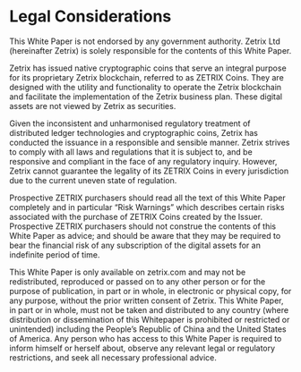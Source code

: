 # Legal Considerations

This White Paper is not endorsed by any government authority. Zetrix Ltd (hereinafter Zetrix) is solely responsible for the contents of this White Paper.

Zetrix has issued native cryptographic coins that serve an integral purpose for its proprietary Zetrix blockchain, referred to as ZETRIX Coins. They are designed with the utility and functionality to operate the Zetrix blockchain and facilitate the implementation of the Zetrix business plan. These digital assets are not viewed by Zetrix as securities.

Given the inconsistent and unharmonised regulatory treatment of distributed ledger technologies and cryptographic coins, Zetrix has conducted the issuance in a responsible and sensible manner. Zetrix strives to comply with all laws and regulations that it is subject to, and be responsive and compliant in the face of any regulatory inquiry. However, Zetrix cannot guarantee the legality of its ZETRIX Coins in every jurisdiction due to the current uneven state of regulation.

Prospective ZETRIX purchasers should read all the text of this White Paper completely and in particular “Risk Warnings” which describes certain risks associated with the purchase of ZETRIX Coins created by the Issuer. Prospective ZETRIX purchasers should not construe the contents of this White Paper as advice; and should be aware that they may be required to bear the financial risk of any subscription of the digital assets for an indefinite period of time.

This White Paper is only available on zetrix.com and may not be redistributed, reproduced or passed on to any other person or for the purpose of publication, in part or in whole, in electronic or physical copy, for any purpose, without the prior written consent of Zetrix. This White Paper, in part or in whole, must not be taken and distributed to any country (where distribution or dissemination of this Whitepaper is prohibited or restricted or unintended) including the People’s Republic of China and the United States of America. Any person who has access to this White Paper is required to inform himself or herself about, observe any relevant legal or regulatory restrictions, and seek all necessary professional advice.

